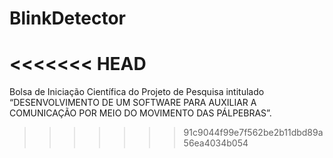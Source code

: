 # BlinkDetector
<<<<<<< HEAD
=======
Bolsa de Iniciação Científica do Projeto de Pesquisa intitulado “DESENVOLVIMENTO DE UM SOFTWARE PARA AUXILIAR A COMUNICAÇÃO POR MEIO DO MOVIMENTO DAS PÁLPEBRAS”.
>>>>>>> 91c9044f99e7f562be2b11dbd89a56ea4034b054
